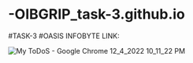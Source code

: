 # -OIBGRIP_task-3.github.io
#TASK-3
#OASIS INFOBYTE
LINK:

![My ToDoS - Google Chrome 12_4_2022 10_11_22 PM](https://user-images.githubusercontent.com/104887360/205503816-4c3bf220-3e7b-41d4-8956-7121854dbfa0.png)

